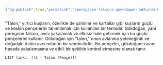 ```yaml
---
{"dg-publish":true,"permalink":"/peregrine-falcons-goekdogan-hakkinda-hersey/goekdogan-soezluegue/5-talon-pence/"}
---
```


"Talon," yırtıcı kuşların, özellikle de şahinler ve kartallar gibi kuşların güçlü ve keskin pençelerini tanımlamak için kullanılan bir terimdir. Gökdoğan, yani peregrine falcon, avını yakalamak ve etkisiz hale getirmek için bu güçlü pençelerini kullanır. Gökdoğan için "talon," onun avlanma yeteneğinin ve doğadaki üstün avcı rolünün bir sembolüdür. Bu pençeler, gökdoğanın avını havada yakalamasına ve etkili bir şekilde kontrol etmesine olanak tanır.

`LIST link:: [[5 - Talon (Pençe)]] `

